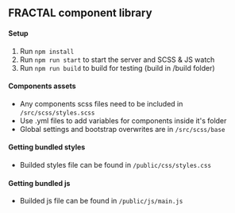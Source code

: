 ## FRACTAL component library

#### Setup
1. Run `npm install`
2. Run `npm run start` to start the server and SCSS & JS watch
3. Run `npm run build` to build for testing (build in /build folder)

#### Components assets
- Any components scss files need to be included in `/src/scss/styles.scss` 
- Use .yml files to add variables for components inside it's folder
- Global settings and bootstrap overwrites are in `/src/scss/base`

#### Getting bundled styles
- Builded styles file can be found in `/public/css/styles.css`

#### Getting bundled js
- Builded js file can be found in `/public/js/main.js` 